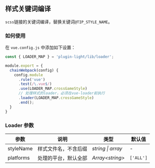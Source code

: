 ## 样式关键词编译

`scss`链接的关键词编译，替换关键词`@TIP_STYLE_NAME`。


### 如何使用

在 `vue.config.js` 中添加如下设置：

```js
const { LOADER_MAP } = 'plugin-light/lib/loader';

module.export = {
  chainWebpack(config) {
    config.module
      .rule('vue')
      .test(/\.vue$/)
      .use(LOADER_MAP.crossGameStyle) 
      // 处理样式的loader，必须在vue-loader前执行
      .loader(LOADER_MAP.crossGameStyle)
      .end();
  }
}
```


### Loader 参数

| 参数      | 说明                 | 类型              | 默认值    |
| --------- | -------------------- | ----------------- | --------- |
| styleName | 样式文件名，不含后缀 | _string \| array_ | -         |
| platforms | 处理的平台，默认全部 | _Array\<string\>_ | `['ALL']` |

